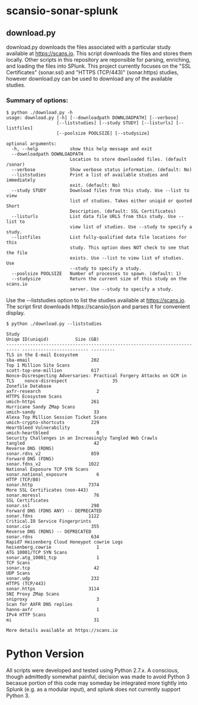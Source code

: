 # scansio-sonar-splunk

## download.py
download.py downloads the files associated with a particular study available at https://scans.io. This script downloads the files and stores them locally. Other scripts in this repository are reponsible for parsing, enriching, and loading the files into SPlunk. This project currently focuses on the "SSL Certificates" (sonar.ssl) and "HTTPS (TCP/443)" (sonar.https) studies, however download.py can be used to download any of the available studies.

### Summary of options:

```
$ python ./download.py -h
usage: download.py [-h] [--downloadpath DOWNLOADPATH] [--verbose]
                   [--liststudies] [--study STUDY] [--listurls] [--listfiles]
                   [--poolsize POOLSIZE] [--studysize]

optional arguments:
  -h, --help            show this help message and exit
  --downloadpath DOWNLOADPATH
                        Location to store downloaded files. (default /sonar)
  --verbose             Show verbose status information. (default: No)
  --liststudies         Print a list of available studies and immediately
                        exit. (default: No)
  --study STUDY         Download files from this study. Use --list to view
                        list of studies. Takes either uniqid or quoted Short
                        Description. (default: SSL Certificates)
  --listurls            List data file URLS from this study. Use --list to
                        view list of studies. Use --study to specify a study.
  --listfiles           List fully-qualified data file locations for this
                        study. This option does NOT check to see that the file
                        exists. Use --list to view list of studies. Use
                        --study to specify a study.
  --poolsize POOLSIZE   Number of processes to spawn. (default: 1)
  --studysize           Return the current size of this study on the scans.io
                        server. Use --study to specify a study.
```

Use the --liststudies option to list the studies available at https://scans.io. The script first downloads https://scansio/json and parses it for convenient display.
```
$ python ./download.py --liststudies

Study                                                                       Uniqe ID(uniqid)          Size (GB)
--------------------------------------------------------------------------- ------------------------- ---------
TLS in the E-mail Ecosystem                                                 sba-email                       202
Top 1 Million Site Scans                                                    scott-top-one-million           617
Nonce-Disrespecting Adversaries: Practical Forgery Attacks on GCM in TLS    nonce-disrespect                 35
Zonefile Database                                                           axfr-research                     2
HTTPS Ecosystem Scans                                                       umich-https                     261
Hurricane Sandy ZMap Scans                                                  umich-sandy                      33
Alexa Top Million Session Ticket Scans                                      umich-crypto-shortcuts          229
Heartbleed Vulnerability                                                    umich-heartbleed                  0
Security Challenges in an Increasingly Tangled Web Crawls                   tangled                          42
Reverse DNS (RDNS)                                                          sonar.rdns_v2                   859
Forward DNS (FDNS)                                                          sonar.fdns_v2                  1022
National Exposure TCP SYN Scans                                             sonar.national_exposure           6
HTTP (TCP/80)                                                               sonar.http                     7374
More SSL Certificates (non-443)                                             sonar.moressl                    76
SSL Certificates                                                            sonar.ssl                       298
Forward DNS (FDNS ANY) -- DEPRECATED                                        sonar.fdns                     1122
Critical.IO Service Fingerprints                                            sonar.cio                       355
Reverse DNS (RDNS) -- DEPRECATED                                            sonar.rdns                      634
Rapid7 Heisenberg Cloud Honeypot cowrie Logs                                heisenberg.cowrie                 1
ATG 10001/TCP SYN Scans                                                     sonar.atg_10001_tcp               1
TCP Scans                                                                   sonar.tcp                        42
UDP Scans                                                                   sonar.udp                       232
HTTPS (TCP/443)                                                             sonar.https                    3114
SNI Proxy ZMap Scans                                                        sniproxy                          3
Scan for AXFR DNS replies                                                   hanno-axfr                        1
IPv4 HTTP Scans                                                             mi                               31

More details available at https://scans.io
```


# Python Version
All scripts were developed and tested using Python 2.7.x. A conscious, though admittedly somewhat painful, decision was made to avoid Python 3 becasue portion of this code may someday be integrated more tightly into Splunk (e.g. as a modular input), and splunk does not currently support Python 3. 
